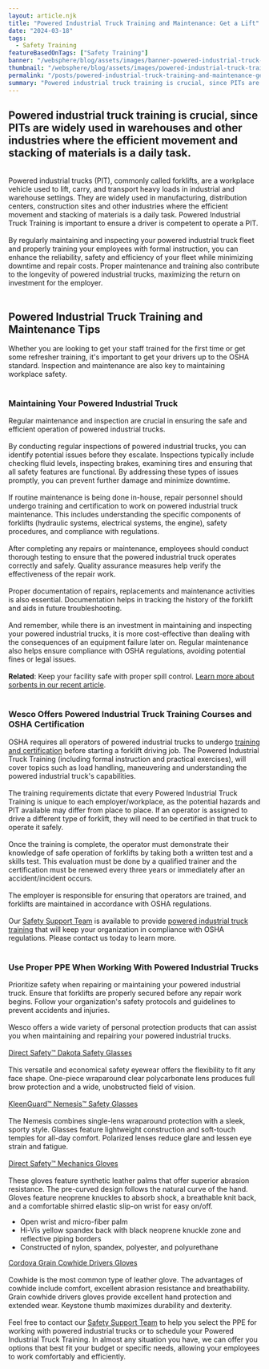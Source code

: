 ```yaml
---
layout: article.njk
title: "Powered Industrial Truck Training and Maintenance: Get a Lift"
date: "2024-03-18"
tags:
  - Safety Training
featureBasedOnTags: ["Safety Training"]
banner: "/websphere/blog/assets/images/banner-powered-industrial-truck-training-and-maintenance-get-a-lift.webp"
thumbnail: "/websphere/blog/assets/images/powered-industrial-truck-training-and-maintenance-get-a-lift.webp"
permalink: "/posts/powered-industrial-truck-training-and-maintenance-get-a-lift.html"
summary: "Powered industrial truck training is crucial, since PITs are widely used in warehouses and other industries where the efficient movement and stacking of materials is a daily task."
---
```


<h2 class="intro">Powered industrial truck training is crucial, since PITs are widely used in warehouses and other industries where the efficient movement and stacking of materials is a daily task.</h2>
<br>
Powered industrial trucks (PIT), commonly called forklifts, are a workplace vehicle used to lift, carry, and transport heavy loads in industrial and warehouse settings. They are widely used in manufacturing, distribution centers, construction sites and other industries where the efficient movement and stacking of materials is a daily task. Powered Industrial Truck Training is important to ensure a driver is competent to operate a PIT.
<br><br>
By regularly maintaining and inspecting your powered industrial truck fleet and properly training your employees with formal instruction, you can enhance the reliability, safety and efficiency of your fleet while minimizing downtime and repair costs. Proper maintenance and training also contribute to the longevity of powered industrial trucks, maximizing the return on investment for the employer.
<br><br>
<h2>Powered Industrial Truck Training and Maintenance Tips</h2>
Whether you are looking to get your staff trained for the first time or get some refresher training, it's important to get your drivers up to the OSHA standard. Inspection and maintenance are also key to maintaining workplace safety.
<br><br>
<h3>Maintaining Your Powered Industrial Truck</h3>
Regular maintenance and inspection are crucial in ensuring the safe and efficient operation of powered industrial trucks.
<br><br>
By conducting regular inspections of powered industrial trucks, you can identify potential issues before they escalate. Inspections typically include checking fluid levels, inspecting brakes, examining tires and ensuring that all safety features are functional. By addressing these types of issues promptly, you can prevent further damage and minimize downtime.
<br><br>
If routine maintenance is being done in-house, repair personnel should undergo training and certification to work on powered industrial truck maintenance. This includes understanding the specific components of forklifts (hydraulic systems, electrical systems, the engine), safety procedures, and compliance with regulations.
<br><br>
After completing any repairs or maintenance, employees should conduct thorough testing to ensure that the powered industrial truck operates correctly and safely. Quality assurance measures help verify the effectiveness of the repair work.
<br><br>
Proper documentation of repairs, replacements and maintenance activities is also essential. Documentation helps in tracking the history of the forklift and aids in future troubleshooting.
<br><br>
And remember, while there is an investment in maintaining and inspecting your powered industrial trucks, it is more cost-effective than dealing with the consequences of an equipment failure later on. Regular maintenance also helps ensure compliance with OSHA regulations, avoiding potential fines or legal issues.
<br><br>
<strong>Related</strong>: Keep your facility safe with proper spill control. <a href="https://conney.com/websphere/blog/posts/do-not-cry-over-workplace-spill-containment-use-sorbents.html?utm_medium=powered-industrial-truck-training&utm_source=Blog&utm_campaign=Conney">Learn more about sorbents in our recent article</a>. 
<br><br>
<h3>Wesco Offers Powered Industrial Truck Training Courses and OSHA Certification</h3>
OSHA requires all operators of powered industrial trucks to undergo <a href="https://conney.com/websphere/blog/posts/safety-trainings.html?utm_medium=powered-industrial-truck-training&utm_source=Blog&utm_campaign=Conney">training and certification</a> before starting a forklift driving job. The Powered Industrial Truck Training (including formal instruction and practical exercises), will cover topics such as load handling, maneuvering and understanding the powered industrial truck's capabilities.
<br><br>
The training requirements dictate that every Powered Industrial Truck Training is unique to each employer/workplace, as the potential hazards and PIT available may differ from place to place. If an operator is assigned to drive a different type of forklift, they will need to be certified in that truck to operate it safely.
<br><br>
Once the training is complete, the operator must demonstrate their knowledge of safe operation of forklifts by taking both a written test and a skills test. This evaluation must be done by a qualified trainer and the certification must be renewed every three years or immediately after an accident/incident occurs.
<br><br>
The employer is responsible for ensuring that operators are trained, and forklifts are maintained in accordance with OSHA regulations.
<br><br>
Our <a href="https://www.conney.com/pages/safetyservices?utm_medium=powered-industrial-truck-training&utm_source=Blog&utm_campaign=Conney">Safety Support Team</a> is available to provide <a href="https://conney.com/websphere/blog/posts/safety-trainings.html?utm_medium=powered-industrial-truck-training&utm_source=Blog&utm_campaign=Conney">powered industrial truck training</a> that will keep your organization in compliance with OSHA regulations. Please contact us today to learn more.
<br><br>
<h3>Use Proper PPE When Working With Powered Industrial Trucks</h3>
Prioritize safety when repairing or maintaining your powered industrial truck. Ensure that forklifts are properly secured before any repair work begins. Follow your organization's safety protocols and guidelines to prevent accidents and injuries.
<br><br>
Wesco offers a wide variety of personal protection products that can assist you when maintaining and repairing your powered industrial trucks.
<br><br>
<a href="https://www.conney.com/style/direct-safety-dakota-safety-glasses?utm_medium=powered-industrial-truck-training&utm_source=Blog&utm_campaign=DirectSafety">Direct Safety&trade; Dakota Safety Glasses</a>
<br><br>
This versatile and economical safety eyewear offers the flexibility to fit any face shape. One-piece wraparound clear polycarbonate lens produces full brow protection and a wide, unobstructed field of vision.
<br><br>
<a href="https://www.conney.com/style/jackson-safety-nemesis-safety-glasses?utm_medium=powered-industrial-truck-training&utm_source=Blog&utm_campaign=Kleenguard">KleenGuard&trade; Nemesis&trade; Safety Glasses</a>
<br><br>
The Nemesis combines single-lens wraparound protection with a sleek, sporty style. Glasses feature lightweight construction and soft-touch temples for all-day comfort. Polarized lenses reduce glare and lessen eye strain and fatigue.
<br><br>
<a href="https://www.conney.com/style/direct-safety-mechanics-glove-open-wrist?PMWTNO=000000000353503&utm_medium=powered-industrial-truck-training&utm_source=Blog&utm_campaign=DirectSafety">Direct Safety&trade; Mechanics Gloves</a>
<br><br>
These gloves feature synthetic leather palms that offer superior abrasion resistance. The pre-curved design follows the natural curve of the hand. Gloves feature neoprene knuckles to absorb shock, a breathable knit back, and a comfortable shirred elastic slip-on wrist for easy on/off.
<ul>
    <li>Open wrist and micro-fiber palm</li>
    <li>Hi-Vis yellow spandex back with black neoprene knuckle zone and reflective piping borders</li>
    <li>Constructed of nylon, spandex, polyester, and polyurethane</li>
</ul>
<a href="https://www.conney.com/style/cordova-grain-cowhide-drivers-gloves-1?utm_medium=powered-industrial-truck-training&utm_source=Blog&utm_campaign=Cordova">Cordova Grain Cowhide Drivers Gloves</a>
<br><br>
Cowhide is the most common type of leather glove. The advantages of cowhide include comfort, excellent abrasion resistance and breathability. Grain cowhide drivers gloves provide excellent hand protection and extended wear. Keystone thumb maximizes durability and dexterity.
<br><br>
Feel free to contact our <a href="https://www.conney.com/pages/safetyservices?utm_medium=powered-industrial-truck-training&utm_source=Blog&utm_campaign=Conney">Safety Support Team</a> to help you select the PPE for working with powered industrial trucks or to schedule your Powered Industrial Truck Training. In almost any situation you have, we can offer you options that best fit your budget or specific needs, allowing your employees to work comfortably and efficiently.